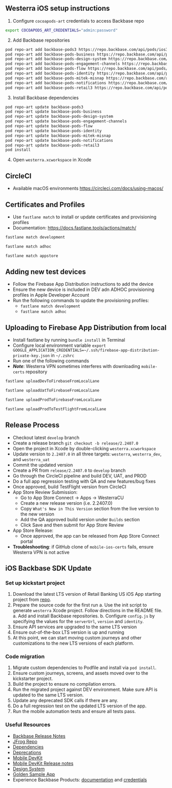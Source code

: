 ## Westerra iOS setup instructions

1. Configure `cocoapods-art` credentials to access Backbase repo

```bash
export COCOAPODS_ART_CREDENTIALS="admin:password"
```

2. Add Backbase repositories

```bash
pod repo-art add backbase-pods3 https://repo.backbase.com/api/pods/ios3
pod repo-art add backbase-pods-business https://repo.backbase.com/api/pods/ios-business
pod repo-art add backbase-pods-design-system https://repo.backbase.com/api/pods/design-ios
pod repo-art add backbase-pods-engagement-channels https://repo.backbase.com/api/pods/ios-engagement-channels
pod repo-art add backbase-pods-flow https://repo.backbase.com/api/pods/ios-flow-production
pod repo-art add backbase-pods-identity https://repo.backbase.com/api/pods/ios-identity
pod repo-art add backbase-pods-mitek-misnap https://repo.backbase.com/api/pods/ios-mitek-misnap
pod repo-art add backbase-pods-notifications https://repo.backbase.com/api/pods/ios-mobile-notifications
pod repo-art add backbase-pods-retail3 https://repo.backbase.com/api/pods/ios-retail3
```


3. Install Backbase dependencies

```bash
pod repo-art update backbase-pods3
pod repo-art update backbase-pods-business
pod repo-art update backbase-pods-design-system
pod repo-art update backbase-pods-engagement-channels
pod repo-art update backbase-pods-flow
pod repo-art update backbase-pods-identity
pod repo-art update backbase-pods-mitek-misnap
pod repo-art update backbase-pods-notifications
pod repo-art update backbase-pods-retail3
pod install
```

4. Open `westerra.xcworkspace` in Xcode

## CircleCI

- Available macOS environments https://circleci.com/docs/using-macos/

## Certificates and Profiles
- Use `fastlane match` to install or update certificates and provisioning profiles
- Documentation: https://docs.fastlane.tools/actions/match/

```bash
fastlane match development

fastlane match adhoc

fastlane match appstore
```

## Adding new test devices
- Follow the Firebase App Distribution instructions to add the device
- Ensure the new device is included in DEV adn ADHOC provisioning profiles in Apple Developer Account
- Run the following commands to update the provisioning profiles:
    - `fastlane match development`
    - `fastlane match adhoc`

## Uploading to Firebase App Distribution from local
- Install fastlane by running `bundle install` in Terminal
- Configure local environment variable `export GOOGLE_APPLICATION_CREDENTIALS=~/.ssh/firebase-app-distribution-private-key.json` in `~/.zshrc`
- Run one of the following commands
- ***Note***: Westerra VPN sometimes interferes with downloading `mobile-certs` repository

```bash
fastlane uploadDevToFirebaseFromLocalLane

fastlane uploadUatToFirebaseFromLocalLane

fastlane uploadProdToFirebaseFromLocalLane

fastlane uploadProdToTestFlightFromLocalLane
```

## Release Process
- Checkout latest `develop` branch
- Create a release branch `git checkout -b release/2.2407.0`
- Open the project in Xcode by double-clicking `westerra.xcworkspace`
- Update version to `2.2407.0` in all three targets: `westerra`, `westerra_dev`, and `westerra_uat`
- Commit the updated version
- Create a PR from `release/2.2407.0` to `develop` branch
- Go through the CircleCI pipeline and build DEV, UAT, and PROD
- Do a full app regression testing with QA and new features/bug fixes
- Once approved, build TestFlight version from CircleCI
- App Store Review Submission:
    - Go to App Store Connect -> Apps -> WesterraCU
    - Create a new release version (i.e. 2.2407.0)
    - Copy `What's New in This Version` section from the live version to the new version
    - Add the QA approved build version under `Builds` section
    - Click Save and then submit for App Store Review
- App Store Release:
    - Once approved, the app can be released from App Store Connect portal
- **Troubleshooting**: if GitHub clone of `mobile-ios-certs` fails, ensure Westerra VPN is not active

## iOS Backbase SDK Update

### Set up kickstart project ###
1. Download the latest LTS version of Retail Banking US iOS App starting project from [repo](https://repo.backbase.com/ui/native/backbase-releases/com/backbase/apps/retail-banking-us-ios/).
2. Prepare the source code for the first run
    a. Use the init script to generate `westerra` Xcode project. Follow directions in the README file.
    a. Add and install Backbase repositories.
    b. Configure `config.js` by specifying the values for the `serverUrl`, `version` and `identity`.
4. Ensure API services are upgraded to the same LTS version
5. Ensure out-of-the-box LTS version is up and running
6. At this point, we can start moving custom journeys and other customizations to the new LTS versions of each platform.

### Code migration ###

1. Migrate custom dependencies to Podfile and install via `pod install`.
2. Ensure custom journeys, screens, and assets moved over to the kickstarter project.
3. Build the project to ensure no compilation errors.
4. Run the migrated project against DEV environment. Make sure API is updated to the same LTS version.
5. Update any deprecated SDK calls if there are any.
6. Do a full regression test on the updated LTS version of the app.
7. Run the mobile automation tests and ensure all tests pass.

### Useful Resources ###
- [Backbase Release Notes](https://backbase.io/developers/documentation/release-notes/)
- [JFrog Repo](https://repo.backbase.com/ui/packages)
- [Dependencies](https://backbase.io/developers/documentation/retail-banking-usa/2024.03-LTS/dependency-component-versions/ios/)
- [Deprecations](https://backbase.io/developers/documentation/release-notes/deprecations/deprecations-mobile-ios/)
- [Mobile DevKit](https://backbase.io/developers/mobile-devkit/)
- [Mobile DevKit Release notes](https://backbase.io/developers/documentation/release-notes/mobile-devkit/overview/)
- [Design System](https://designsystem.backbase.com/get-started/ios-)
- [Golden Sample App](https://github.com/Backbase/golden-sample-app-ios)
- Experience Backbase Products: [documentation](https://backbase.io/ebp-sandbox/launcher?experience=retail) and [credentials](https://backbase.io/ebp-sandbox/user-credentials?experience=retail)